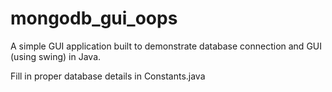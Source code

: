 # mongodb_gui_oops
A simple GUI application built to demonstrate database connection and GUI (using swing) in Java.

Fill in proper database details in Constants.java
